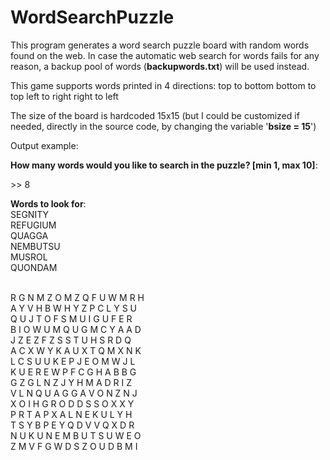 # WordSearchPuzzle

This program generates a word search puzzle board with random words found on the web.
In case the automatic web search for words fails for any reason, a backup pool of words (**backupwords.txt**) will be used instead.

This game supports words printed in 4 directions:
	top to bottom
	bottom to top
	left to right
	right to left

The size of the board is hardcoded 15x15 (but I could be customized if needed, directly in the source code, by changing the variable '**bsize = 15**')

Output example:

**How many words would you like to search in the puzzle? [min 1, max 10]**:

&gt;&gt; 8

**Words to look for**:
<br />SEGNITY
<br />REFUGIUM
<br />QUAGGA
<br />NEMBUTSU
<br />MUSROL
<br />QUONDAM


<br />R  G  N  M  Z  O  M  Z  Q  F  U  W  M  R  H
<br />A  Y  V  H  B  W  H  Y  Z  P  C  L  Y  S  U
<br />Q  U  J  T  O  F  S  M  U  I  G  U  F  E  R
<br />B  I  O  W  U  M  Q  U  G  M  C  Y  A  A  D
<br />J  Z  E  Z  F  Z  S  S  T  U  H  S  R  D  Q
<br />A  C  X  W  Y  K  A  U  X  T  Q  M  X  N  K
<br />L  C  S  U  U  K  E  P  J  E  O  M  W  J  L
<br />K  U  E  R  E  W  P  F  C  G  H  A  B  B  G
<br />G  Z  G  L  N  Z  J  Y  H  M  A  D  R  I  Z
<br />V  L  N  Q  U  A  G  G  A  V  O  N  Z  N  J
<br />X  O  I  H  G  R  O  D  D  S  S  O  X  X  Y
<br />P  R  T  A  P  X  A  L  N  E  K  U  L  Y  H
<br />T  S  Y  B  P  E  Y  Q  D  V  V  Q  X  D  R
<br />N  U  K  U  N  E  M  B  U  T  S  U  W  E  O
<br />Z  M  V  F  G  W  D  S  Z  O  U  D  B  M  I

